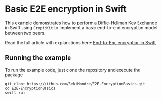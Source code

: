 # Basic E2E encryption in Swift

This example demonstrates how to perform a Diffie-Hellman Key Exchange in Swift using `CryptoKit` to implement a basic end-to-end encryption model between two peers.

Read the full article with explanations here: [End-to-End encryption in Swift](https://dev.to/sekimondre/end-to-end-encryption-in-swift-4e3k)

## Running the example

To run the example code, just clone the repository and execute the package:

```
git clone https://github.com/SekiMondre/E2E-EncryptionBasics.git
cd E2E-EncryptionBasics
swift run
```

